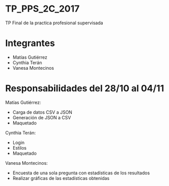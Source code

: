 # TP_PPS_2C_2017
TP Final de la practica profesional supervisada

# Integrantes
- Matías Gutiérrez
- Cynthia Terán
- Vanesa Montecinos

# Responsabilidades del 28/10 al 04/11

 Matías Gutiérrez:
  - Carga de datos CSV a JSON
  - Generación de JSON a CSV
  - Maquetado
 
 Cynthia Terán:
  - Login
  - Estilos
  - Maquetado

 Vanesa Montecinos:
  - Encuesta de una sola pregunta con estadísticas de los resultados
  - Realizar gráficas de las estadísticas obtenidas

